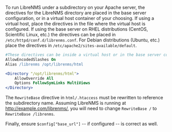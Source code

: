 To run LibreNMS under a subdirectory on your Apache server, the directives for the LibreNMS directory are placed in the base server configuration, or in a virtual host
container of your choosing. If using a virtual host, place the directives in the file where the virtual host is configured. If using the base server on RHEL distributions
(CentOS, Scientific Linux, etc.) the directives can be placed in `/etc/httpd/conf.d/librenms.conf`. For Debian distributions (Ubuntu, etc.) place the directives in
`/etc/apache2/sites-available/default`.

```apache
#These directives can be inside a virtual host or in the base server configuration
AllowEncodedSlashes On
Alias /librenms /opt/librenms/html

<Directory "/opt/librenms/html">
    AllowOverride All
    Options FollowSymLinks MultiViews
</Directory>
```

The `RewriteBase` directive in `html/.htaccess` must be rewritten to reference the subdirectory name. Assuming LibreNMS is running at http://example.com/librenms/,
you will need to change `RewriteBase /` to `RewriteBase /librenms`.

Finally, ensure `$config["base_url"]` -- if configured -- is correct as well.
